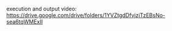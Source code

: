 execution and output video: https://drive.google.com/drive/folders/1YVZtgdDfvjzjTzEBsNo-sea6tqWMExII
